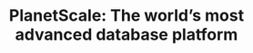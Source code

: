 ---
name: planetscale

host: planetscale.com
origin: https://planetscale.com
pathname: /
search: 
href: https://planetscale.com/
title: 'PlanetScale: The world’s most advanced database platform'

ogTitle: 'PlanetScale: The world’s most advanced database platform'

twitterTitle: ''

description: PlanetScale is the MySQL-compatible, serverless database platform.

ogDescription: PlanetScale is the MySQL-compatible, serverless database platform.

image: https://planetscale.com/images/2022-social-card.jpg
ogImage: https://planetscale.com/images/2022-social-card.jpg
twitterImage: 
keywords: 
logo: 
---